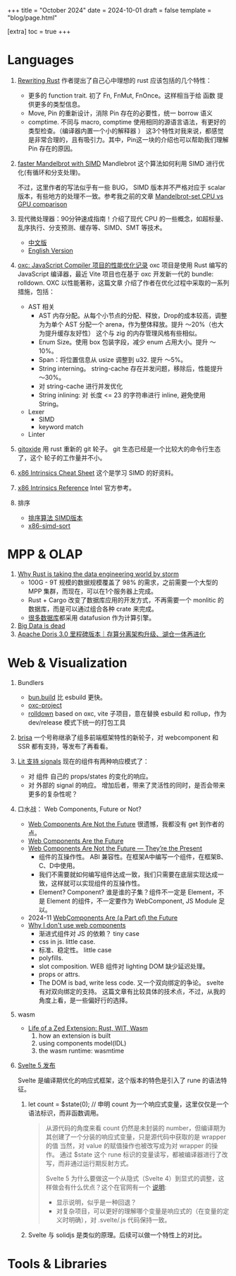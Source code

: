 +++
title = "October 2024"
date = 2024-10-01
draft = false
template = "blog/page.html"

[extra]
toc = true
+++

# Languages
1. [Rewriting Rust](https://josephg.com/blog/rewriting-rust/) 
   作者提出了自己心中理想的 rust 应该包括的几个特性：
   - 更多的 function trait. 初了 Fn, FnMut, FnOnce。这样相当于给 函数 提供更多的类型信息。
   - Move, Pin 的重新设计，消除 Pin 存在的必要性，统一 borrow 语义
   - comptime. 不同与 macro, comptime 使用相同的源语言语法，有更好的类型检查。（编译器内置一个小的解释器 ）
   这3个特性对我来说，都感觉是非常合理的，且有吸引力。其中，Pin这一块的介绍也可以帮助我们理解 Pin 存在的原因。

2. [faster Mandelbrot with SIMD](https://pythonspeed.com/articles/optimizing-with-simd/)
   Mandlebrot 这个算法如何利用 SIMD 进行优化(有循环和分支处理)。
   
   不过，这里作者的写法似乎有一些 BUG， SIMD 版本并不严格对应于 scalar 版本，有些地方的处理不一致。参考我之前的文章 
   [Mandelbrot-set CPU vs GPU comparison](@/blog/2024-08-17-mandelbrot-gpu.md)

3. 现代微处理器：90分钟速成指南！介绍了现代 CPU 的一些概念，如超标量、乱序执行、分支预测、缓存等、SIMD、SMT 等技术。
   - [中文版](https://zhuanlan.zhihu.com/p/645343994)
   - [English Version](https://www.lighterra.com/papers/modernmicroprocessors/)

4. [oxc: JavaScript Compiler 项目的性能优化记录](https://oxc.rs/docs/learn/performance.html)
   oxc 项目是使用 Rust 编写的 JavaScript 编译器，最近 Vite 项目也在基于 oxc 开发新一代的 bundle: rolldown. OXC 以性能著称，这篇文章
   介绍了作者在优化过程中采取的一系列措施，包括：
   - AST 相关
     - AST 内存分配。从每个小节点的分配、释放，Drop的成本较高，调整为为单个 AST 分配一个 arena，作为整体释放。提升 ～20%（也大为提升缓存友好性）
       这个与 zig 的内存管理风格有些相似。
     - Enum Size。使用 box 包装字段，减少 enum 占用大小。提升 ～10%。
     - Span：将位置信息从 usize 调整到 u32. 提升 ～5%。
     - String interning。 string-cache 存在并发问题，移除后，性能提升 ～30%。
     - 对 string-cache 进行并发优化
     - String inlining: 对 长度 <= 23 的字符串进行 inline, 避免使用 String。
   - Lexer
     - SIMD 
     - keyword match
   - Linter

5. [gitoxide](https://github.com/Byron/gitoxide/tree/main) 用 rust 重新的 git 轮子。 git 生态已经是一个比较大的命令行生态了，这个
   轮子的工作量并不小。
6. [x86 Intrinsics Cheat Sheet](https://db.in.tum.de/~finis/x86%20intrinsics%20cheat%20sheet%20v1.0.pdf) 这个是学习 SIMD 的好资料。
7. [x86 Intrinsics Reference](https://www.intel.com/content/www/us/en/docs/intrinsics-guide/index.html#) Intel 官方参考。
8. 排序
   - [排序算法 SIMD版本](https://www.vldb.org/pvldb/vol8/p1274-inoue.pdf)
   - [x86-simd-sort](https://github.com/intel/x86-simd-sort)


# MPP & OLAP
1. [Why Rust is taking the data engineering world by storm](https://kerkour.com/rust-data-engineering)
   - 100G - 9T 规模的数据规模覆盖了 98% 的需求，之前需要一个大型的 MPP 集群，而现在，可以在1个服务器上完成。
   - Rust + Cargo 改变了数据库应用的开发方式，不再需要一个 monlitic 的数据库，而是可以通过组合各种 crate 来完成。
   - [很多数据库](https://datafusion.apache.org/user-guide/introduction.html#known-users)都采用 datafusion 作为计算引擎。
2. [Big Data is dead](https://motherduck.com/blog/big-data-is-dead/)
3. [Apache Doris 3.0 里程碑版本｜存算分离架构升级、湖仓一体再进化](https://www.oschina.net/news/316422/apache-doris-3-0-released)

# Web & Visualization
1. Bundlers
   - [bun.build](https://bun.sh/docs/bundler) 比 esbuild 更快。
   - [oxc-project](https://oxc-project.github.io)
   - [rolldown](https://rolldown.rs) based on oxc, vite 子项目，意在替换 esbuild 和 rollup，作为 dev/release 模式下统一的打包工具
2. [brisa](https://brisa.build) 一个号称继承了组多前端框架特性的新轮子，对 webcomponent 和 SSR 都有支持，等发布了再看看。
3. [Lit 支持 signals](https://lit.dev/blog/2024-10-08-signals/) 
   现在的组件有两种响应模式了：
   - 对 组件 自己的 props/states 的变化的响应。
   - 对 外部的 signal 的响应。
   增加后者，带来了灵活性的同时，是否会带来更多的复杂性呢？
4. 口水战： Web Components, Future or Not?
    - [Web Components Are Not the Future](https://dev.to/ryansolid/web-components-are-not-the-future-48bh)
      很遗憾，我都没有 get 到作者的点。
    - [Web Components Are the Future](https://medium.com/@treeder/web-components-are-the-future-f0f9f0022686)
    - [Web Components Are Not the Future — They’re the Present](https://www.abeautifulsite.net/posts/web-components-are-not-the-future-they-re-the-present/)
      - 组件的互操作性。 ABI 兼容性。在框架A中编写一个组件，在框架B、C、D中使用。
      - 我们不需要就如何编写组件达成一致，我们只需要在底层实现达成一致，这样就可以实现组件的互操作性。
      - Element? Component? 谁是谁的子集？组件不一定是 Element，不是 Element 的组件，不一定要作为 WebComponent, JS Module 足以。
   - 2024-11 [WebComponents Are (a Part of) the Future](https://c5r.medium.com/webcomponents-are-a-part-of-the-future-94a2b0940314)
   - [Why I don't use web components](https://dev.to/richharris/why-i-don-t-use-web-components-2cia)
      - 渐进式组件对 JS 的依赖？ tiny case
      - css in js. little case.
      - 标准、稳定性。 little case
      - polyfills.
      - slot composition. WEB 组件对 lighting DOM 缺少延迟处理。
      - props or attrs. 
      - The DOM is bad, write less code. 又一个双向绑定的争论。 svelte 有对双向绑定的支持。
      这篇文章有比较具体的技术点，不过，从我的角度上看，是一些偏好行的选择。
5. wasm
    - [Life of a Zed Extension: Rust, WIT, Wasm](https://zed.dev/blog/zed-decoded-extensions)
      1. how an extension is built
      2. using components model(IDL)
      3. the wasm runtime: wasmtime
6. [Svelte 5 发布](https://svelte.dev/blog/svelte-5-is-alive)

   Svelte 是编译期优化的响应式框架，这个版本的特色是引入了 rune 的语法特征。
   1. let count = $state(0);   // 申明 count 为一个响应式变量，这里仅仅是一个语法标识，而非函数调用。
      > 从源代码的角度来看 count 仍然是未封装的 number，但编译期为其创建了一个分装的响应式变量，只是源代码中获取的是 wrapper 的值
      > 当然，对 value 的赋值操作也被改写成为对 wrapper 的操作。
      > 通过 $state 这个 rune 标识的变量读写，都被编译器进行了改写，而非通过运行期反射方式。
      >
      > Svelte 5 为什么要做这一个从隐式（Svelte 4）到显式的调整，这样做会有什么优点？这个在官网有一个 [说明](https://svelte.dev/blog/runes):
      > - 显示说明，似乎是一种回退？
      > - 对复杂项目，可以更好的理解哪个变量是响应式的（在变量的定义时明确），对 .svelte/.js 代码保持一致。
   2. Svelte 与 solidjs 是类似的原理。后续可以做一个特性上的对比。
   


# Tools & Libraries
